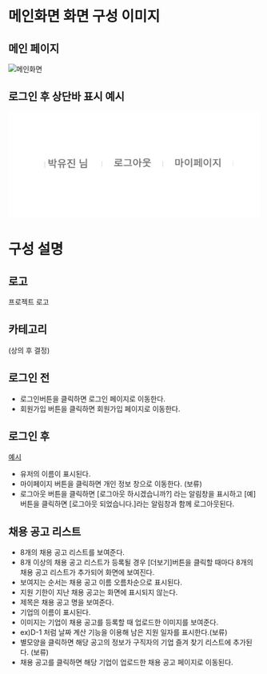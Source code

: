 # 메인화면 화면 구성 이미지

## 메인 페이지
![메인화면](images/메인페이지-6.jpg)

## 로그인 후 상단바 표시 예시
![메인화면](images/afterLogin.jpg)

# 구성 설명

## 로고
프로젝트 로고
## 카테고리
(상의 후 결정)
## 로그인 전
- 로그인버튼을 클릭하면 로그인 페이지로 이동한다. 
- 회원가입 버튼을 클릭하면 회원가입 페이지로 이동한다.
## 로그인 후
[예시](#로그인-후-상단바-표시-예시)
- 유저의 이름이 표시된다.
- 마이페이지 버튼을 클릭하면 개인 정보 창으로 이동한다. (보류)
- 로그아웃 버튼을 클릭하면 [로그아웃 하시겠습니까?] 라는 알림창을 표시하고 [예]버튼을 클릭하면 [로그아웃 되었습니다.]라는 알림창과 함께 로그아웃된다. 
## 채용 공고 리스트
- 8개의 채용 공고 리스트를 보여준다.
- 8개 이상의 채용 공고 리스트가 등록될 경우 [더보기]버튼을 클릭할 때마다 8개의 채용 공고 리스트가 추가되어 화면에 보여진다. 
- 보여지는 순서는 채용 공고 이름 오름차순으로 표시된다.
- 지원 기한이 지난 채용 공고는 화면에 표시되지 않는다. 
- 제목은 채용 공고 명을 보여준다.
- 기업의 이름이 표시된다.
- 이미지는 기업이 채용 공고를 등록할 때 업로드한 이미지를 보여준다.
- ex)D-1 처럼  날짜 계산 기능을 이용해 남은 지원 일자를 표시한다.(보류)
- 별모양을 클릭하면 해당 공고의 정보가 구직자의 기업 즐겨 찾기 리스트에 추가된다. (보류)
- 채용 공고를 클릭하면 해당 기업이 업로드한 채용 공고 페이지로 이동된다.


